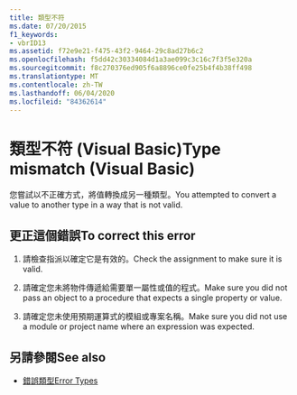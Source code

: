 ```yaml
---
title: 類型不符
ms.date: 07/20/2015
f1_keywords:
- vbrID13
ms.assetid: f72e9e21-f475-43f2-9464-29c8ad27b6c2
ms.openlocfilehash: f5dd42c30334084d1a3ae099c3c16c7f3f5e320a
ms.sourcegitcommit: f8c270376ed905f6a8896ce0fe25b4f4b38ff498
ms.translationtype: MT
ms.contentlocale: zh-TW
ms.lasthandoff: 06/04/2020
ms.locfileid: "84362614"
---
```

# <a name="type-mismatch-visual-basic"></a><span data-ttu-id="51e86-102">類型不符 (Visual Basic)</span><span class="sxs-lookup"><span data-stu-id="51e86-102">Type mismatch (Visual Basic)</span></span>
<span data-ttu-id="51e86-103">您嘗試以不正確方式，將值轉換成另一種類型。</span><span class="sxs-lookup"><span data-stu-id="51e86-103">You attempted to convert a value to another type in a way that is not valid.</span></span>  
  
## <a name="to-correct-this-error"></a><span data-ttu-id="51e86-104">更正這個錯誤</span><span class="sxs-lookup"><span data-stu-id="51e86-104">To correct this error</span></span>  
  
1. <span data-ttu-id="51e86-105">請檢查指派以確定它是有效的。</span><span class="sxs-lookup"><span data-stu-id="51e86-105">Check the assignment to make sure it is valid.</span></span>  
  
2. <span data-ttu-id="51e86-106">請確定您未將物件傳遞給需要單一屬性或值的程式。</span><span class="sxs-lookup"><span data-stu-id="51e86-106">Make sure you did not pass an object to a procedure that expects a single property or value.</span></span>  
  
3. <span data-ttu-id="51e86-107">請確定您未使用預期運算式的模組或專案名稱。</span><span class="sxs-lookup"><span data-stu-id="51e86-107">Make sure you did not use a module or project name where an expression was expected.</span></span>  
  
## <a name="see-also"></a><span data-ttu-id="51e86-108">另請參閱</span><span class="sxs-lookup"><span data-stu-id="51e86-108">See also</span></span>

- [<span data-ttu-id="51e86-109">錯誤類型</span><span class="sxs-lookup"><span data-stu-id="51e86-109">Error Types</span></span>](../../programming-guide/language-features/error-types.md)
